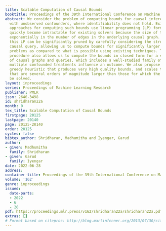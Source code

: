 ```yaml
---
title: Scalable Computation of Causal Bounds
booktitle: Proceedings of the 39th International Conference on Machine Learning
abstract: We consider the problem of computing bounds for causal inference problems
  with unobserved confounders, where identifiability does not hold. Existing non-parametric
  approaches for computing such bounds use linear programming (LP) formulations that
  quickly become intractable for existing solvers because the size of the LP grows
  exponentially in the number of edges in the underlying causal graph. We show that
  this LP can be significantly pruned by carefully considering the structure of the
  causal query, allowing us to compute bounds for significantly larger causal inference
  problems as compared to what is possible using existing techniques. This pruning
  procedure also allows us to compute the bounds in closed form for a special class
  of causal graphs and queries, which includes a well-studied family of problems where
  multiple confounded treatments influence an outcome. We also propose a very efficient
  greedy heuristic that produces very high quality bounds, and scales to problems
  that are several orders of magnitude larger than those for which the pruned LP can
  be solved.
layout: inproceedings
series: Proceedings of Machine Learning Research
publisher: PMLR
issn: 2640-3498
id: shridharan22a
month: 0
tex_title: Scalable Computation of Causal Bounds
firstpage: 20125
lastpage: 20140
page: 20125-20140
order: 20125
cycles: false
bibtex_author: Shridharan, Madhumitha and Iyengar, Garud
author:
- given: Madhumitha
  family: Shridharan
- given: Garud
  family: Iyengar
date: 2022-06-28
address:
container-title: Proceedings of the 39th International Conference on Machine Learning
volume: '162'
genre: inproceedings
issued:
  date-parts:
  - 2022
  - 6
  - 28
pdf: https://proceedings.mlr.press/v162/shridharan22a/shridharan22a.pdf
extras: []
# Format based on citeproc: http://blog.martinfenner.org/2013/07/30/citeproc-yaml-for-bibliographies/
---
```

